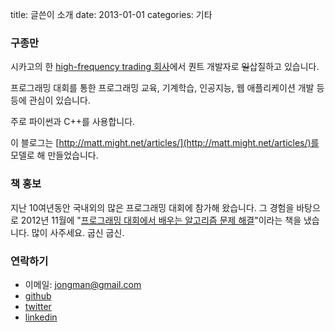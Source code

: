 title: 글쓴이 소개
date: 2013-01-01
categories: 기타

### 구종만

시카고의 한 [high-frequency trading 회사](http://www.getcollc.com/)에서 퀀트 개발자로 <s>일</s>삽질하고 있습니다. 

프로그래밍 대회를 통한 프로그래밍 교육, 기계학습, 인공지능, 웹 애플리케이션 개발 등등에 관심이 있습니다.

주로 파이썬과 C++를 사용합니다.

이 블로그는 [http://matt.might.net/articles/](http://matt.might.net/articles/)를 모델로 해 만들었습니다.

### 책 홍보

지난 10여년동안 국내외의 많은 프로그래밍 대회에 참가해 왔습니다. 그 경험을 바탕으로 2012년 11월에 "[프로그래밍 대회에서 배우는 알고리즘 문제 해결](http://book.algospot.com)"이라는 책을 냈습니다. 많이 사주세요. 굽신 굽신.

### 연락하기

* 이메일: jongman@gmail.com
* [github](http://github.com/jongman)
* [twitter](http://twitter.com/jongman)
* [linkedin](http://www.linkedin.com/in/jongman)
